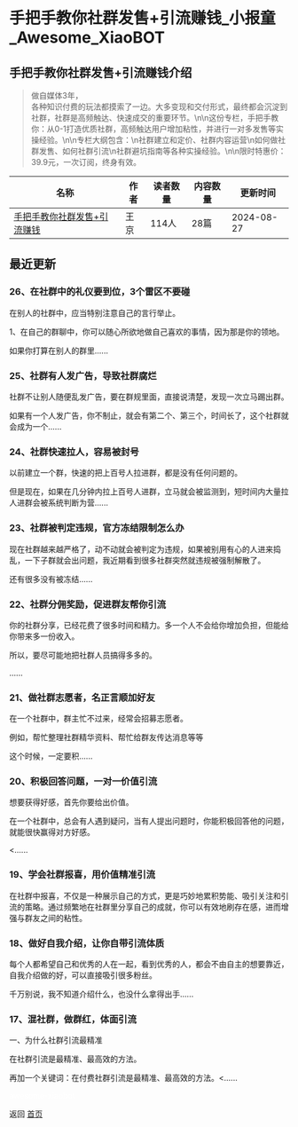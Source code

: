 # 手把手教你社群发售+引流赚钱_小报童_Awesome_XiaoBOT

## 手把手教你社群发售+引流赚钱介绍
> 做自媒体3年，  
各种知识付费的玩法都摸索了一边。大多变现和交付形式，最终都会沉淀到社群，社群是高频触达、快速成交的重要环节。\n\n这份专栏，手把手教你：从0-1打造优质社群，高频触达用户增加粘性，并进行一对多发售等实操经验。\n\n专栏大纲包含：\n社群建立和定价、社群内容运营\n如何做社群发售、如何社群引流\n社群避坑指南等各种实操经验。\n\n限时特惠价：39.9元，一次订阅，终身有效。  
  


|名称|作者|读者数量|内容数量|更新时间|
|---|---|---|---|---|
|[手把手教你社群发售+引流赚钱](https://xiaobot.net/p/wj0722?refer=0b133df9-27dc-423b-8101-639049001c13)|王京|114人|28篇|2024-08-27|

## 最近更新
### 26、在社群中的礼仪要到位，3个雷区不要碰

在别人的社群中，应当特别注意自己的言行举止。

1、在自己的群聊中，你可以随心所欲地做自己喜欢的事情，因为那是你的领地。

如果你打算在别人的群里......

### 25、社群有人发广告，导致社群腐烂

社群不让别人随便乱发广告，要在群规里面，直接说清楚，发现一次立马踢出群。



如果有一个人发广告，你不制止，就会有第二个、第三个，时间长了，这个社群就会成为一个......

### 24、社群快速拉人，容易被封号

以前建立一个群，快速的把上百号人拉进群，都是没有任何问题的。



但是现在，如果在几分钟内拉上百号人进群，立马就会被监测到，短时间内大量拉人进群会被系统判断为营......

### 23、社群被判定违规，官方冻结限制怎么办

现在社群越来越严格了，动不动就会被判定为违规，如果被别用有心的人进来捣乱，一下子群就会出问题，我近期看到很多社群突然就违规被强制解散了。



还有很多没有被冻结......

### 22、社群分佣奖励，促进群友帮你引流

你的社群分享，已经花费了很多时间和精力。多一个人不会给你增加负担，但能给你带来多一份收入。



所以，要尽可能地把社群人员搞得多多的。

 ......

### 21、做社群志愿者，名正言顺加好友

在一个社群中，群主忙不过来，经常会招募志愿者。



例如，帮忙整理社群精华资料、帮忙给群友传达消息等等



这个时候，一定要积......

### 20、积极回答问题，一对一价值引流

想要获得好感，首先你要给出价值。



在一个社群中，总会有人遇到疑问，当有人提出问题时，你能积极回答他的问题，就能很快赢得对方好感。

 <......

### 19、学会社群报喜，用价值精准引流

在社群中报喜，不仅是一种展示自己的方式，更是巧妙地累积势能、吸引关注和引流的策略。通过频繁地在社群里分享自己的成就，你可以有效地刷存在感，进而增强与群友之间的粘性。



### 18、做好自我介绍，让你自带引流体质

每个人都希望自己和优秀的人在一起，看到优秀的人，都会不由自主的想要靠近，自我介绍做的好，可以直接吸引很多粉丝。



千万别说，我不知道介绍什么，也没什么拿得出手......

### 17、混社群，做群红，体面引流

一、为什么社群引流最精准



在社群引流是最精准、最高效的方法。



再加一个关键词：在付费社群引流是最精准、最高效的方法。<......


<a href="https://github.com/Reno9527/awesome-xiaobot" style="color: white; text-decoration: none;">awesome-xiaobot</a>

返回 [首页](../README.md)
